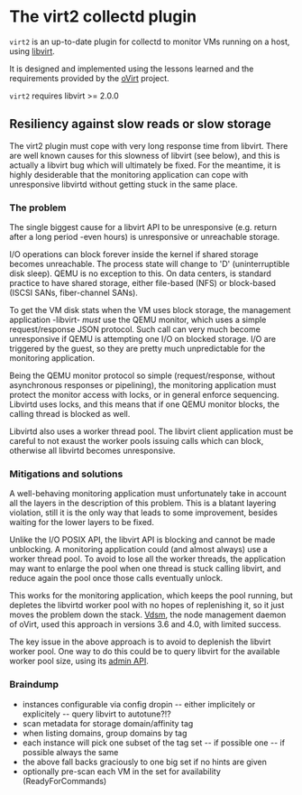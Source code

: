 # The virt2 collectd plugin

`virt2` is an up-to-date plugin for collectd to monitor
VMs running on a host, using [libvirt](http://libvirt.org).

It is designed and implemented using the lessons learned and
the requirements provided by the [oVirt](http://www.ovirt.org)
project.

`virt2` requires libvirt >= 2.0.0

## Resiliency against slow reads or slow storage

The virt2 plugin must cope with very long response time from libvirt.
There are well known causes for this slowness of libvirt (see below),
and this is actually a libvirt bug which will ultimately be fixed.
For the meantime, it is highly desiderable that the monitoring
application can cope with unresponsive libvirtd without getting stuck
in the same place.

### The problem

The single biggest cause for a libvirt API to be unresponsive (e.g.
return after a long period -even hours) is unresponsive or unreachable
storage.

I/O operations can block forever inside the kernel if shared storage
becomes unreachable. The process state will change to 'D'
(uninterruptible disk sleep).  QEMU is no exception to this. On data
centers, is standard practice to have shared storage, either file-based
(NFS) or block-based (ISCSI SANs, fiber-channel SANs).

To get the VM disk stats when the VM uses block storage, the management
application -libvirt- *must* use the QEMU monitor, which uses a simple
request/response JSON protocol.
Such call can very much become unresponsive if QEMU is attempting one
I/O on blocked storage. I/O are triggered by the guest, so they
are pretty much unpredictable for the monitoring application.

Being the QEMU monitor protocol so simple (request/response, without
asynchronous responses or pipelining), the monitoring application
must protect the monitor access with locks, or in general enforce
sequencing. Libvirtd uses locks, and this means that if one QEMU
monitor blocks, the calling thread is blocked as well.

Libvirtd also uses a worker thread pool. The libvirt client application
must be careful to not exaust the worker pools issuing calls which
can block, otherwise all libvirtd becomes unresponsive.

### Mitigations and solutions

A well-behaving monitoring application must unfortunately take in
account all the layers in the description of this problem. This
is a blatant layering violation, still it is the only way that leads
to some improvement, besides waiting for the lower layers to be fixed.

Unlike the I/O POSIX API, the libvirt API is blocking and cannot be made
unblocking. A monitoring application could (and almost always) use a worker
thread pool. To avoid to lose all the worker threads, the application may
want to enlarge the pool when one thread is stuck calling libvirt, and
reduce again the pool once those calls eventually unlock.

This works for the monitoring application, which keeps the pool running,
but depletes the libvirtd worker pool with no hopes of replenishing it,
so it just moves the problem down the stack.
[Vdsm](https://gerrit.ovirt.org/#/q/status%3Aopen+project%3Avdsm),
the node management daemon of oVirt, used this approach in versions 3.6
and 4.0, with limited success.

The key issue in the above approach is to avoid to deplenish the libvirt
worker pool. One way to do this could be to query libvirt for the available
worker pool size, using its
[admin API](http://events.linuxfoundation.org/sites/events/files/slides/libvirt-admin-api-kvm-forum_0.pdf).

### Braindump

- instances configurable via config dropin
  -- either implicitely or explicitely
  -- query libvirt to autotune?!?
- scan metadata for storage domain/affinity tag
- when listing domains, group domains by tag
- each instance will pick one subset of the tag set
  -- if possible one
  -- if possible always the same
- the above fall backs graciously to one big set if
  no hints are given
- optionally pre-scan each VM in the set for availability (ReadyForCommands)
